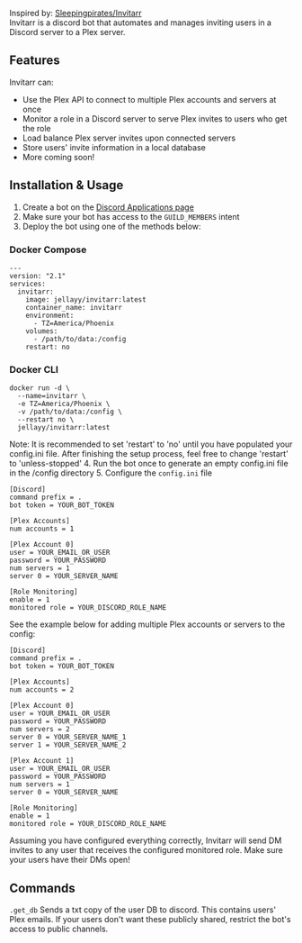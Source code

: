 Inspired by: [Sleepingpirates/Invitarr](https://github.com/Sleepingpirates/Invitarr)
<br>
Invitarr is a discord bot that automates and manages inviting users in a Discord server to a Plex server.
## Features
Invitarr can:
 - Use the Plex API to connect to multiple Plex accounts and servers at once
 - Monitor a role in a Discord server to serve Plex invites to users who get the role
 - Load balance Plex server invites upon connected servers
 - Store users' invite information in a local database
 - More coming soon!
## Installation & Usage
1. Create a bot on the [Discord Applications page](https://discord.com/developers/applications)
2. Make sure your bot has access to the `GUILD_MEMBERS` intent
3. Deploy the bot using one of the methods below:
### Docker Compose
```
---
version: "2.1"
services:
  invitarr:
    image: jellayy/invitarr:latest
    container_name: invitarr
    environment:
      - TZ=America/Phoenix
    volumes:
      - /path/to/data:/config
    restart: no
```
### Docker CLI
```
docker run -d \
  --name=invitarr \
  -e TZ=America/Phoenix \
  -v /path/to/data:/config \
  --restart no \
  jellayy/invitarr:latest
```
Note: It is recommended to set 'restart' to 'no' until you have populated your config.ini file. After finishing the setup process, feel free to change 'restart' to 'unless-stopped'
4. Run the bot once to generate an empty config.ini file in the /config directory
5. Configure the `config.ini` file
```
[Discord]
command prefix = .
bot token = YOUR_BOT_TOKEN

[Plex Accounts]
num accounts = 1

[Plex Account 0]
user = YOUR_EMAIL_OR_USER
password = YOUR_PASSWORD
num servers = 1
server 0 = YOUR_SERVER_NAME

[Role Monitoring]
enable = 1
monitored role = YOUR_DISCORD_ROLE_NAME
```
See the example below for adding multiple Plex accounts or servers to the config:
```
[Discord]
command prefix = .
bot token = YOUR_BOT_TOKEN

[Plex Accounts]
num accounts = 2

[Plex Account 0]
user = YOUR_EMAIL_OR_USER
password = YOUR_PASSWORD
num servers = 2
server 0 = YOUR_SERVER_NAME_1
server 1 = YOUR_SERVER_NAME_2

[Plex Account 1]
user = YOUR_EMAIL_OR_USER
password = YOUR_PASSWORD
num servers = 1
server 0 = YOUR_SERVER_NAME

[Role Monitoring]
enable = 1
monitored role = YOUR_DISCORD_ROLE_NAME
```
Assuming you have configured everything correctly, Invitarr will send DM invites to any user that receives the configured monitored role. Make sure your users have their DMs open!
## Commands
`.get_db` Sends a txt copy of the user DB to discord. This contains users' Plex emails. If your users don't want these publicly shared, restrict the bot's access to public channels.
